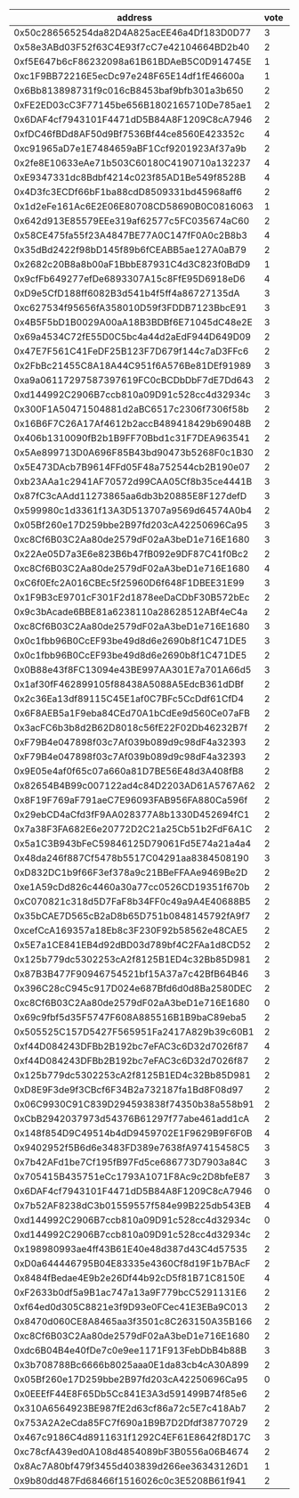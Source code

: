 address|vote|timestamp|signature
---|---|---|---
0x50c286565254da82D4A825acEE46a4Df183D0D77|3|1599579123|0xf4d377f990b8330ccb3d88bd6ccc10cbdc31d8d20dad190c01e954817b3ecc490b2255c81ceb6fe182321e647a1db4c8975cb43d1f15e7824ea46548d67f17531b
0x58e3ABd03F52f63C4E93f7cC7e42104664BD2b40|2|1599580426|0xeea4d6c38aaeae2f13f463ea533cb37d0db466556815b8fcb1c8af5bdfe296292bf24d77b4e848485227968bdbb05dff1c193335c8189e2a9fcfa565e4eb8d641b
0xf5E647b6cF86232098a61B61BDAeB5C0D914745E|1|1599580621|0xda12978ce83f4f07bfd808ae9722f1b4a17cde1cf6bf318c904e501b1e3aa758261136e53d599c9301f226c9d9644c0bcf66c283a3c3873944fc98ffa80f04e21c
0xc1F9BB72216E5ecDc97e248F65E14df1fE46600a|1|1599580723|0xaf7b3718dab2a4bb162ccca172139b8c074368b008fc71781bafc0560fbc663f454f5de42e2bbbb3f0bfdfc063000fdab59f83e8dd69307705d6bf0a8ab986071b
0x6Bb813898731f9c016cB8453baf9bfb301a3b650|2|1599581705|0xe8e3c9c3e62084fd2a87b010cd66904a4bd7a8e4c30bc3b5477270944d808c884c3c4eab6a84479154c19728d698a5a92f4cb60bfc743c10992ae3a448e0bc861c
0xFE2ED03cC3F77145be656B1802165710De785ae1|2|1599583698|0xa15e79c733f89b36234c2e1a265540f00bb77279115144ec8cb27446106b594242ebe474773f6eee8f09dd847540b39ddfb0691d31b695e196bebfebdd5877221b
0x6DAF4cf7943101F4471dD5B84A8F1209C8cA7946|2|1599584086|0xfbd854e48c94fef8917f35decaf2a244bac5306d52174c454e6d2dfe0416316c07f89723e5c37df8347ee5e4975e730beec19a8aab36d6b9229a85f3e53d7f6b1b
0xfDC46fBDd8AF50d9Bf7536Bf44ce8560E423352c|4|1599585755|0x9a4e9e0742e239175c71c063c80903d149554290dbda592d60a3b64b5afe85d84b4b188a87f3deaf3ed01959419693868fb8963c24ab19194d3fcd0e6703a01c1b
0xc91965aD7e1E7484659aBF1Ccf9201923Af37a9b|2|1599586498|0x26d47a28e540588368346c5fe646cc464267bd0b7c1b5e4ebf20aff52de1b08e729f9330794188809ba4dfbbf4a33aed3f64f2c6f4b480bea4c31e63e8f59a371b
0x2fe8E10633eAe71b503C60180C4190710a132237|4|1599586760|0xbbba5c72ad998d879783fce5ae141ee48bc7cc2eba3e1b142a3ddbad52f4a1ce1b7d32e33bcd72921e46cd83fd54ae144acdc720acdbb04ad32e181c08f982a61c
0xE9347331dc8Bdbf4214c023f85AD1Be549f8528B|4|1599586909|0x84e0779a99c9f16b5db15ceaf0dd97e4af740d3959c88ed61ed3065e522d9f1e27ea77a170c426773a3d32df18dbe2c429aa3cb92d9f7f6258c92fef6c26bda51b
0x4D3fc3ECDf66bF1ba88cdD8509331bd45968aff6|2|1599587097|0x4a7b88893a226ec4b5337e3ccb4b42913fa77118a2ab6119cf51f69c3144fb6f2dd70d97d12268be524c8add9a2d731b78e244959b7017f3f66eed807033d8551c
0x1d2eFe161Ac6E2E06E80708CD58690B0C0816063|1|1599587440|0x11e5a03f2e18b7bb27ddba4674cbe38186d915e0d306fdd6757f86c0127498037c2c7254fbc151743f8d6bdf1f5fd0e9f756fc740b8f0a2182eee6f9bd068fe81b
0x642d913E85579EEe319af62577c5FC035674aC60|2|1599587707|0x91c1984afe840d34b67d1edcf29af4dfb7926efa842b0ee8d8a2965f3ec5d87613bc77356989e1fe6501e865f64eedbd4b2b16f4d7c8f4ee1572a14ee46f72421b
0x58CE475fa55f23A4847BE77A0C147fF0A0c2B8b3|4|1599588251|0x42c76604bb5ca56c29a776e8a1300166d1b985d5008791112a593bdc6e66e1d23a7999198ab755362339abe8ad7ced37cbc81c331791a474a5e2fed878dc3d771b
0x35dBd2422f98bD145f89b6fCEABB5ae127A0aB79|2|1599589175|0x3fe9719d4fc6db740b80e6e5b5a26c13b66ff671a2ce8517d69a7e5094686c70319a7751524f953e3c1652c15f8240caaa13df00653ae865b7614310e24c4aa01c
0x2682c20B8a8b00aF1BbbE87931C4d3C823f0BdD9|1|1599589366|0x5ae8cc2e32c819e6a7ba24b881bffb03284e4cf39bb8306ab0267253db4201792add9fbbba5bbf59099fd449ee781640cc7fb57eb054983f7c19d24f2e127ab91c
0x9cfFb649277efDe6893307A15c8FfE95D6918eD6|4|1599589667|0x5af035d02593ab849b37bd3d7bc5da10d8ad7265ee46beec704468e8cc4498f57853486d1621040b114bd2793d05ac5544b7493cd9aca23c8889e59f692d395f1c
0xD9e5CfD188ff6082B3d541b4f5ff4a86727135dA|3|1599589974|0xeb9bf1f88232f4349e9877caa8b7c2ef048b201dc7698db829a808d69e32fc7c5ba0d9cb96f9353c763ca90668d5cc8e3557cc0e59b1719b827c12256e9b4d611c
0xc627534f95656fA358010D59f3FDDB7123BbcE91|3|1599590907|0x3a58fcd026150f7b15cb793d20601c2962361af48664c2b681764c84135c5e51559553edd7287205eb01e52063200b63bdba05a44bde548c31604bf4638c4e511c
0x4B5F5bD1B0029A00aA18B3BDBf6E71045dC48e2E|3|1599592162|0xfcdf1a1552c3997087d66d6a9a7f57fa747c868a4d759cbbaf995351c3ee70f85fab5123efdad0dcb3787c13b5e7bc4661664360e2061f16d480360f059c3b631c
0x69a4534C72fE55D0C5bc4a44d2aEdF944D649D09|2|1599594169|0x2834d77762d3cb58d2dbb4943594f58f06a93771e630f4b2327af0b141acc34b0e2501c78061d70bcca0ebccbf2a045679cf0751693539727ea962ba6e8f39141c
0x47E7F561C41FeDF25B123F7D679f144c7aD3FFc6|2|1599594784|0x732c7eca93ef34b71a8f41551dfd31f911f2dfdad43b6d88fe1f609d36b902657fb66078407bef00893e06b1e2637380088e5c84b2abbe7a413c2bf70fb671a31c
0x2FbBc21455C8A18A44C951f6A576Be81DEf91989|3|1599595830|0xdaac3741b41cb7a5a00182b44960c8d2a17b991f16ee854b6538e57cb108c23054789f87bea5305ef09b9a3a92b40dda70954a28b695acb63b8706ca364293581b
0xa9a06117297587397619FC0cBCDbDbF7dE7Dd643|2|1599598420|0xb7811b9970f65210aca99e95684b4995f3385eea4e0eb11744685f530e4a10e1515eb49e8fc3f867a95be025e199e13ee660492da32a47e0f8dfe43e40d181581c
0xd144992C2906B7ccb810a09D91c528cc4d32934c|3|1599607128|0xde6a6cf9d8bfe8227ee3ef55198f3940f3ebae235fe96e29dd3f26add8546499223346a5976ef2b7d57377dabe4215af53d089f4fb1540c59514c2631536819b1b
0x300F1A50471504881d2aBC6517c2306f7306f58b|2|1599610114|0x993b4c7883b80dedd84f7c195448e5188106166a2c63bd3a395fef8cc36b10ae0a4a23ca316852934c48f941b311f55608690f5be8ad8fb18adb96b9b6aeb75e1c
0x16B6F7C26A17Af4612b2accB489418429b69048B|2|1599610569|0xe7fcbac7bb1267c602d699b44fcd89e3f2c3e7959cf5d73797ea4e30aad60e7367356b6d31ab9ce19ec5808dd52956f93d704dde1b18d6468bcba9fe007381991b
0x406b1310090fB2b1B9FF70Bbd1c31F7DEA963541|2|1599611317|0xf365192a339884c48103cc79024b7383a75b2a74138b6e2cac0c0b2b5e6347cb4ec226812f85976d0f6946f44498f501afb4be74643669734f2b760cf5bcf01f1c
0x5Ae899713D0A696F85B43bd90473b5268F0c1B30|2|1599611895|0xb1580e7a15327722a14a308791aa688a7ab58ded1dbcb7481eb12dd2c694f34524ef6ac63d85b45357cfc1a1fc49dff6badb5b9248237e154d82359208bb69c41c
0x5E473DAcb7B9614FFd05F48a752544cb2B190e07|2|1599612628|0x131a374b0d31b0a2eafc16f99300778244848a76dd8ea8ffb602a11c04bcf1ab2ab4d988bf3c5aa21ee0697608e74ef611e85422b4973d7752a68955201d557e1b
0xb23AAa1c2941AF70572d99CAA05Cf8b35ce4441B|3|1599613001|0xff50fdde0497cb709840e5c85376c2e22c015871cb4da344b6b9142583b96e5f22054eb4b77dfb3cf308805cc40ccbea3e939b35ab03107bf53feb53639577741b
0x87fC3cAAdd11273865aa6db3b20885E8F127defD|3|1599614165|0x77f9feba57a28c46c409ca0852d94c1c3d5f3d745791450c45ae5616f26e887d6a4f746094efe78c35430c75439b53d3452ae2b85d8081fa6e5af54d799fb7541b
0x599980c1d3361f13A3D513707a9569d64574A0b4|2|1599614517|0x42cd57fef6498cf0c63fda064f7a1c52c8aa2570e02ff9f94c770c03cb65311a1a2aecebb1a50d18726132b80cb2ddac7fdb1ffd2c5906c9fe577a9a9908e5c51b
0x05Bf260e17D259bbe2B97fd203cA42250696Ca95|3|1599614855|0x0cecf3187fda8812faac773c489c8c969490b50bbf25ce50e3ba0b67e5e74d086f84262fee22b563606a9fa47e778b40d6962fdd74f5eeb77fbe471f4ab539531b
0xc8Cf6B03C2Aa80de2579dF02aA3beD1e716E1680|3|1599615365|0xb5a1694ff5ec1dc9c7461a39caed9dd62514d6b95c3f185b88ce4c60d819350e2e655444f31e86b2630d1167d028cb1ed8afc05dbd1ef47e804ed23856c4a4761c
0x22Ae05D7a3E6e823B6b47fB092e9DF87C41f0Bc2|2|1599615775|0xc371118f826cbf4359cb5f8e7b252b8bf9a54b1ce4e9e95e2a83a1b43753b55858ec39ac92f640d3e4e806c5f7543ce89a5130c31b5f85af901fd464f8b6f7611b
0xc8Cf6B03C2Aa80de2579dF02aA3beD1e716E1680|4|1599615780|0x34c91b4e7b832b5c2ad9f04c22837549cd1f6abd10e994ad1326d3f2c44c437f733d13445195f7ccaa49e0506a1d19f59169e76c4c6a89eea53182fd9b6e743a1b
0xC6f0Efc2A016CBEc5f25960D6f648F1DBEE31E99|3|1599615888|0xbee5e39b1be3ed583d7dab53f7a2fb91d938854b610e5a1a9ed9ce4c9bae22d216800e6ad6c5130fefc559277f22b1bdf791a53870690dd65485a5fd93ab034a1c
0x1F9B3cE9701cF301F2d1878eeDaCDbF30B572bEc|2|1599616052|0x7df32654f71e67925f3bb445c56ad0d8d8b2f5c4c63a4da1ef52a3afde44b62d7a33824a6698af7e62bbf97be05f9d5fa963df45e2523846de690a67cea8d37e1b
0x9c3bAcade6BBE81a6238110a28628512ABf4eC4a|2|1599616096|0x89a13579b9d25a9de4207407bcf5113989b4069806f4e29e666e8e6b291a34da73ecfb68702b3cc5f899cf54f38c928500e4f00301e320714ede9101ebe48a571c
0xc8Cf6B03C2Aa80de2579dF02aA3beD1e716E1680|3|1599616434|0xcc8951f2d5b458c07d26028199d3a370c6375aac6fe3fe49090d73d9af1e159903a366acf7d03ed74e3dedd702876a55a75bc229b9b03a06927df902f0848ea61c
0x0c1fbb96B0CcEF93be49d8d6e2690b8f1C471DE5|3|1599616479|0x2e4ae8dcfcb794f3f3fb095a35e9f2ff1f9b2d4640eba24dd1185b691c25a85403683c42964d582e254a2f88ac8752641b8129a0ddbf0d023be38c41ffbee3961b
0x0c1fbb96B0CcEF93be49d8d6e2690b8f1C471DE5|2|1599616584|0xa30f134640d7c75b42007304076f843e09f90711b213cb8b7f5f7039841eb655557ef5127a253a3675c28c946ada72ff15c5f007fc22484ce91c54b9323a95001c
0x0B88e43f8FC13094e43BE997AA301E7a701A66d5|3|1599617967|0x8ca4a6035fc390383508003beeee2c246785e7d8272662c1d0071860ed4ded1c24f7a32e57800ac46a11f48b421c8e4a1f74cabbe099f676daa7d7ae8aaff6051b
0x1af30fF462899105f88438A5088A5EdcB361dDBf|2|1599617972|0xf052c98180f64e3efcf31cdde9abbce2e52c173249b2ff11c0b73d81f4625bf91157373931eae2e8f4fa95a53d68c57801a33e28415e15352a92265550a413c01c
0x2c36Ea13df89115C45E1af0C7BFc5CcDdf61CfD4|2|1599618140|0x4fb56979d0abf450568ffd62c9a280f00f4f341431587cf1a343805545cbb5ed12aecedb5959017e6f044d58113c778a958af26c9601ac3ec03a84e129d865411c
0x6F8AEB5a1F9eba84CEd70A1bCdEe9d560Ce07aFB|2|1599618278|0x728c6eae155d97f3695844befeb08c19ac7313e69b8201e4cad8128d31c6faa806b57326f19e1188fffc9a636812a09d0345fe68a4928651449c3d6409bf802a1c
0x3acFC6b3b8d2B62D8018c56fE22F02Db46232B7f|2|1599618562|0xb43c36dc4c284102805b5cff3959c27d68e16702475ce1021dd371067a2348dc5322ccc257ab6c563b2786491fabff1d7de1b5fbed9739354e0e47da39803a521b
0xF79B4e047898f03c7Af039b089d9c98dF4a32393|2|1599619125|0x6a0fa7304a7ac689faa5f0a0b0ed7502af0b770dcdc760e7da0c451945f8fcfc5a05d9e2040d10a0c6ec9005c925752d70ce787957e6f86cbbd3bea1b64c2e921b
0xF79B4e047898f03c7Af039b089d9c98dF4a32393|2|1599619277|0x4164fc339684339a918fb8d2d4581250e8e11d65fdd5b2dd65da8459f00bfa3a11f572bb1199e52779d2119898bbaea1058bf9a193fde332d3ee9b68c78136601b
0x9E05e4af0f65c07a660a81D7BE56E48d3A408fB8|2|1599619423|0x7badf9683380e871ecf39a24d26a89059509f3071aa975dd6ffa3214ca7991766c42b1a28f6a5ea646384f1d62d37d7ec7312580c6dc9f2a52bccc49a111a48b1c
0x82654B4B99c007122ad4c84D2203AD61A5767A62|2|1599619438|0x9be3c186634cba05d304c9fb94f2d363027a75d2f33736ec4ef55deed7c28df76fa5706c80d7aa43cdca40b0651898670664e014bf290d4928413c73914040351b
0x8F19F769aF791aeC7E96093FAB956FA880Ca596f|2|1599619601|0xdce74dca030358902de27f19623467a2ad273ca310ef3296ca43d32fd5340d775851c859d2458ad4c5b50da5d0fef03b8b9239948cb449f0e82d4751e8a6a2b41c
0x29ebCD4aCfd3fF9AA028377A8b1330D452694fC1|2|1599619609|0x15f78a82ae0cfbe62922505ddc3f3d64b1d190e4ab82d1364bf376cfa5a2298b45cfb33d9b42b87dcc838ac8225995ee2488933d6ed3ea9cdd55f03c899498fe1c
0x7a38F3FA682E6e20772D2C21a25Cb51b2FdF6A1C|2|1599619805|0x9ce523cfcc97ab5dfd0035b17e182986dbe9a014593a6e89987d54c6bcbe584103f62a4cbdd74dec1bc0c5c85abcc968cd71e6f3da5627c570cc7a7ff6fd45e71b
0x5a1C3B943bFeC59846125D79061Fd5E74a21a4a4|2|1599619935|0xb734d7ca9ea392b2fd213fd2c78748f0dbcf1eed3cd9d3a68952900587a16d5915cae1ae0501b382c4064c44fefb415c31934863bdb8a337f941ffecd2d44b4d1b
0x48da246f887Cf5478b5517C04291aa8384508190|3|1599620674|0x4615ba793ae283eff471a6edadb98d73f2e2fe9374bf3291b5012e67844007fb2982976d8917a0b8a2f4d931a7623d958b977d874b763f4378892616ed0844a61b
0xD832DC1b9f66F3ef378a9c21BBeFFAAe9469Be2D|2|1599621337|0x05516c42a569d80579fb891a5f0517c02a6520f41c104a4ec36c583f383b0b5d78fb3f2ffb71547df90733b91cab96f459930b6c146250dcd99aa14ae0bea8561c
0xe1A59cDd826c4460a30a77cc0526CD19351f670b|2|1599621346|0xe529ca28ae4f7afb1d59ac3a26ac6642658cd4c88dd8468ea706d46a87605dbd165e3aa6c132f3b2a5302324753426a8358abce9aac747d41fc53aa43314476e1c
0xC070821c318d5D7FaF8b34FF0c49a9A4E40688B5|2|1599621633|0x30cf51080688523edd5216688572a6f16058969325b4fc83e8fb84b47b7dac4b7ded451ca26f20a076f911df46c23b042209496c5b9063619e94a07bb3b4b1491c
0x35bCAE7D565cB2aD8b65D751b0848145792fA9f7|2|1599621801|0xb3e34a79da6ed9a93a75eaa43aa36bb83702396ff5f968c49379c91191cda8e840d915c39666dcfe6b00a1ec9fc549d5e8374758d028cfff9788752d0a847f341c
0xcefCcA169357a18Eb8c3F230F92b58562e48CAE5|2|1599622553|0x0e964574541417282836fe4daa924128f85c536d75628f8a0d653a4da954e1f24f79ff4371c611668665e1022072eb552f7cbfdf247e927c019e9ba11a5748621c
0x5E7a1CE841EB4d92dBD03d789bf4C2FAa1d8CD52|2|1599623257|0x94bc2ba23f42af7642d90e2524977df63e1ac5de6afc453db5d9ad67e90f0dbe0cd05edcd7cfa807229db5efc33b9a33907973b32e0beb37003bddd00ebe3ed21b
0x125b779dc5302253cA2f8125B1ED4c32Bb85D981|2|1599623563|0x1bb247a0d6fed791f1552d225763903d2cda9b98306f74b6918f77df1294753d1d11c862997edbe267f6a8d2b1e051a38f77b77e846605fb2e1ba0315603657a1b
0x87B3B477F90946754521bf15A37a7c42BfB64B46|3|1599624141|0xa03d418b1e6d33fad11c00e0e4ca3dc3e60222f5a1921d5063d1b9ba5e8b2a90768576a33191511759534082d86fa2337c80fbfb6b466d3034fc5729f3a2b9f01b
0x396C28cC945c917D024e687Bfd6d0d8Ba2580DEC|2|1599624695|0xbf5065f4bc5189d9169195d6cf40d43e68a4f72c39cee62c004ff677c897a0640545293011134ccd026364da27631ff4261a342a691cc0c3336ecbda9b76fe6c1b
0xc8Cf6B03C2Aa80de2579dF02aA3beD1e716E1680|0|1599624840|0x914d525f4b9043edb5e74cb6edb811443666062cc3201f90482e06404702035a6c749a38374a15ce760a66bd13207325f65a61e794840f84d8d754f68d43219d1b
0x69c9fbf5d35F5747F608A885516B1B9baC89eba5|2|1599625021|0x8c80a1c2d68333baa0c84511a6b30397fe53c093fd878f035c9c9eb38f7aabcd78f3312bf3ed69bb3fe5fd8edd9ee49c929ad3800c6a68fde0c812ce56f759491c
0x505525C157D5427F565951Fa2417A829b39c60B1|2|1599626063|0x758e598f0b729e2895f24b2ff1986e96187fa90c491378199c8bb68a7a8aad2b0f2869db638b1efd455eb68abe58b417f12fd84ba89dd1a2f18f924003055e4e1b
0xf44D084243DFBb2B192bc7eFAC3c6D32d7026f87|4|1599626229|0xf9344da37041c1db4d5814b7a4ff414fe6454660fe84ea26d689e9e3593284e55d5016c5b8f8f00abc33786aa9f5033022ba18cde3194d5151b989c72ad9f8851c
0xf44D084243DFBb2B192bc7eFAC3c6D32d7026f87|2|1599626292|0x3197f857565afa9153fa99f5023b8df1cadac982ebbdd09ddba61d6cad83acd53baf681417d57d6e27ada3ac31ae9e972bb205406cb691e4a13467135745d1801b
0x125b779dc5302253cA2f8125B1ED4c32Bb85D981|2|1599627096|0x1c4645e3b125d36fea1f560bb0067624f08b9ddbab9b7b010642f2e48d0cd87153e31925094e7dcc60fc17ac88ae1a909483e88c58bac1d8969bd54f2313b8df1b
0xD8E9F3de9f3CBcf6F34B2a732187fa1Bd8F08d97|2|1599627766|0x732ea9e58ad95e4e44c1ad7472441eb92ff259a605275b666c2862087c2f7e077987adf534d223ab3062a360aa0a0d921b3871b394416cbfd39327aa04cce0ae1b
0x06C9930C91C839D294593838f74350b38a558b91|2|1599627907|0xc8dbf7376c5025791d985d7280044b928203e1d04b41aa3031038cab1705c13c3f683d483dd7f489f3eb0cd3a65ecdff7d4c3bcefff4a0994948daa5fe05fe4a1c
0xCbB2942037973d54376B61297f77abe461add1cA|2|1599628033|0xffac939902a0ee6b79c662ba6a7cdac7a5c1b10224ea6753e70066cad4da91b265d233e28baf658465dc1c1ee20e8cc2439e57ec9f7dd3875e7998e8c9c3009a1c
0x148f854D9C49514b4dD9459702E1F9629B9F6F0B|4|1599628195|0x02007a0787a3552f997ad3cce3c970c4f208d2fb500b9aef6ab4534381d9c90474ff5503e261b8ce3157071be9e077c0fd2e23473e6eae201c59ee0585751c621c
0x9402952f5B6d6e3483FD389e7638fA97415458C5|3|1599629745|0xbace2a2d4cfea2ae8a1d769ca73611a0c49564b928b165ac6946220650b993164e4f9b9a30468ca021776e2387905722940d7383cd1656b29a933e3e1fd7d6171b
0x7b42AFd1be7Cf195fB97Fd5ce686773D7903a84C|3|1599630644|0x54674615afbad2bd82b25aef6e03e4c60ace98f63c79c6b418a059ede247242c4fc26ce967e0687e4ce817a60170c334e4e3e75ac4e7f033ef8798cded03c8471c
0x705415B435751eCc1793A1071F8Ac9c2D8bfeE87|3|1599632377|0x16dd9d0e8cf078779d0158c52da88ef9fb2d419d24b7ae83197fa31d5f64d1da563078767a599453343c2719093bb3f8c7d7331e0e32978998b10e674b7e5ff11c
0x6DAF4cf7943101F4471dD5B84A8F1209C8cA7946|0|1599634862|0x945c63aaec8f252b657e28839efd83f1253075ea62a79fb083e779479a626eeb2f115d75b68fc1dec129482ef25b6e9fc69053d96b7c17d20c1f4db36710ec231b
0x7b52AF8238dC3b01559557f584e99B225db543EB|4|1599637059|0x652b8ebe0048572ce42879cb4b217e299c807863741fd43f7b73c0f36d8177306a33ec296b9aecccfc9b819e63591fd2394f087ccb1170ae29d9c3c288a4d65d1c
0xd144992C2906B7ccb810a09D91c528cc4d32934c|0|1599638117|0x8f6af96deafa3fe16cc77deeb06bd15438304050594211afd5af069f4a93b29779680181100a231b0116777e0e10e880909fb474923be36f517289dbb724c9211c
0xd144992C2906B7ccb810a09D91c528cc4d32934c|2|1599638371|0x439d2bebfffd57be1be96bd66ccb911c5615963dffa1f72111a08e6684746c00615657d5d5565d4414731be742fe32cf3a0408ba139f6c5775f66dc2a9ac34201b
0x198980993ae4ff43B61E40e48d387d43C4d57535|2|1599639306|0x7e7ef204fb8d5cad84bea74a422e47ff24e076b3c02ed05e1582aff2828b5fc467d61e041759a07408a56effb179282b3446530923d92d6235cd765f7ebc21d01b
0xD0a644446795B04E83335e4360Cf8d19F1b7BAcF|2|1599640135|0xf37eaab35bc49f84a2a4e989d24098cf447945a342192dfbe4b3c28aaab012d710a9252596e6d76c68258318ddcbdd2c66872af8b495ebda7a0617bdced2b5631c
0x8484fBedae4E9b2e26Df44b92cD5f81B71C8150E|4|1599643004|0xeeafdbb42ad41762ebea55247c9b076883e1727c5f2143df27707ab27d60736d3e5ff57211d82c4092f7a067652a84c2cc47144d5036b49e6eb81b3008a295871c
0xF2633b0df5a9B1ac747a13a9F779bcC5291131E6|2|1599643107|0x3a461aa177ecef7a84afa4038a0de9df2bfb3102152a2adad058e73c4439f549572f42b81985ddfb36a2ae5b72061e377a9e0fa19f8184a20ffcfc6a5fbe03dd1b
0xf64ed0d305C8821e3f9D93e0FCec41E3EBa9C013|2|1599643266|0x62bd154125dd9f05c8c377342a0484e5907a54c688f3d870d63363211d6b0ecd0256aa6dd6c0de5a6563c67908bce90db13c802bd6560ff4680d427084e4c8061b
0x8470d060CE8A8465aa3f3501c8C263150A35B166|2|1599647771|0x526f11dd853f4c9e5714582d8aad91296804dbdca546d879882ce63bf979293d63e44ceccd510d4a449f708b6167a07834a8c6a8b61cc169835132d6ab4eaa5c1c
0xc8Cf6B03C2Aa80de2579dF02aA3beD1e716E1680|2|1599648450|0x9365b218a5ba899bc8e1dc52021d964c29569ab8dee03402273c42d218b3d374393dbb1555a4f512b75bd0dec73cd5e80df4d5062954d2a7b73d594ce81b3c451b
0xdc6B04B4e40fDe7c0e9ee1171F913FebDbB4b88B|3|1599648459|0x204637304e6cbd2bf6e0d1c774e2917e4e8421cb6749e90e4dcca6c59a161bd13d6328456c8f4a9345c9c4672cdf174b17405153fe4167a9da6a4d17dc56996f1b
0x3b708788Bc6666b8025aaa0E1da83cb4cA30A899|2|1599649762|0x174fc9a7d96ba4021b1dbd6dae570d13b623725b33982e6d4865f5603719fa9a541f545b6807c851435871453753863f5c6ca171aae69a6cfd8aa3a5f744a7321b
0x05Bf260e17D259bbe2B97fd203cA42250696Ca95|0|1599651463|0x885c51720ffc0b1ed7921806ad044eee010d3c47a54c317e2c1556c47d02de9f4766ab40af2d4184b8b470c349dae217c1b1a1fe86169a4587e1041a7c7f3fe01b
0x0EEEfF44E8F65Db5Cc841E3A3d591499B74f85e6|2|1599652351|0x7b91cbc9994156f9d882b7a73892f2b837b0f09c56ea96c3279eb0579e856c3f6f7123ae8f63031139f6f23c570459cd17302b9ce485f0420ff2ec9bc9dda4141b
0x310A6564923BE987fE2d63cf86a72c5E7c418Ab7|2|1599653626|0x6b8ee1392f46773aac339b1ac704afae48f33769ffe22c46a28fa9a0af6655841e489efcabffbc59449d5272fe305c66e9f7608a8fe2f1d600dcd95de15a31e71c
0x753A2A2eCda85FC7f690a1B9B7D2Dfdf38770729|2|1599657489|0x4d849d527458e869d4197c52268d872c3bdd3467ae035bff95540f18848d42c02b11f19fd2367f7e17b2b39b73eda89ddbe61f886d830064f6874ec655b573ac1b
0x467c9186C4d8911631f1292C4EF61E8642f8D17C|3|1599657858|0xdd636eb0c46b676ae34817101278fcd9db6f2bc1ece4d806592e0f96da7ab4ed4c7976daf65cc673f8a3e46b1e0a698d72bea9e45b74149c8f9d0d5a7ab060781c
0xc78cfA439ed0A108d4854089bF3B0556a06B4674|2|1599659064|0x8f48c10491e74ac90ba3b3dfc946e5b4d677ab95f1e957fdc9bfabcc43aee2493bb26a00379a566960dc485c62d5a4a808adaaef0be3ee6863f6eb1fa88c9b301b
0x8Ac7A80bf479f3455d403839d266ee36343126D1|1|1599660412|0x02f25499c5f1554910f12a220a6bb3df7b262ab3aa4c01b7d2e554a48e9b7f0d19057211c90de9ac2fbade9c271d4473528dec78f5fac162d86a4f5aa6adb7761b
0x9b80dd487Fd68466f1516026c0c3E5208B61f941|2|1599660799|0x3f213ca840265f923f3836e1073058855283a597d5cd788801411bbcfc7b8d37289be7ff92b921566cf6af63d32600061a186c63b204f3c91845b1e87e4425ea1c